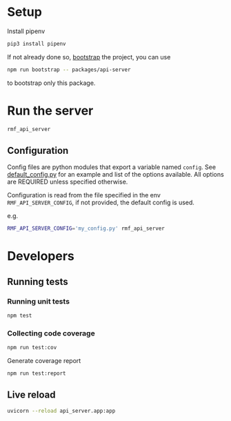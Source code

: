 # Setup

Install pipenv

```bash
pip3 install pipenv
```

If not already done so, [bootstrap](../../README.md#bootstrap) the project, you can use
```bash
npm run bootstrap -- packages/api-server
```
to bootstrap only this package.

# Run the server

```bash
rmf_api_server
```

## Configuration

Config files are python modules that export a variable named `config`. See [default_config.py](api_server/default_config.py) for an example and list of the options available. All options are REQUIRED unless specified otherwise.

Configuration is read from the file specified in the env `RMF_API_SERVER_CONFIG`, if not provided, the default config is used.

e.g.
```bash
RMF_API_SERVER_CONFIG='my_config.py' rmf_api_server
```

# Developers

## Running tests

### Running unit tests

```bash
npm test
```

### Collecting code coverage

```bash
npm run test:cov
```

Generate coverage report
```bash
npm run test:report
```

## Live reload

```bash
uvicorn --reload api_server.app:app
```
